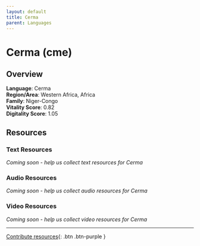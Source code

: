 ```yaml
---
layout: default
title: Cerma
parent: Languages
---
```


# Cerma (cme)

## Overview

**Language**: Cerma  
**Region/Area**: Western Africa, Africa  
**Family**: Niger-Congo  
**Vitality Score**: 0.82  
**Digitality Score**: 1.05  

## Resources

### Text Resources
*Coming soon - help us collect text resources for Cerma*

### Audio Resources
*Coming soon - help us collect audio resources for Cerma*

### Video Resources
*Coming soon - help us collect video resources for Cerma*

---

[Contribute resources](https://fairtrain.github.io/){: .btn .btn-purple }
